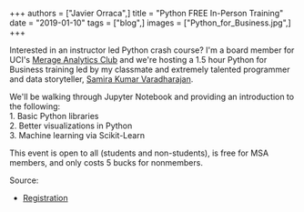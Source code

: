 +++
authors = ["Javier Orraca",]
title = "Python FREE In-Person Training"
date = "2019-01-10"
tags = ["blog",]
images = ["Python_for_Business.jpg",]
+++

Interested in an instructor led Python crash course? I'm a board member for UCI's [Merage Analytics Club](https://sites.uci.edu/merageaa/) and we're hosting a 1.5 hour Python for Business training led by my classmate and extremely talented programmer and data storyteller, [Samira Kumar Varadharajan](https://www.linkedin.com/in/samirakumar/).

We'll be walking through Jupyter Notebook and providing an introduction to the following:
<br/>1. Basic Python libraries
<br/>2. Better visualizations in Python
<br/>3. Machine learning via Scikit-Learn

This event is open to all (students and non-students), is free for MSA members, and only costs 5 bucks for nonmembers.

Source:

* [Registration](https://docs.google.com/forms/d/e/1FAIpQLSdEe2wmoRKNSZxYM7kMCbQ2IMmAqiwhfAr4pyprBu0HBTInhA/closedform)